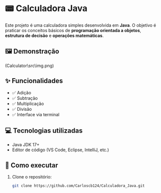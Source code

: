 # 📟 Calculadora Java

Este projeto é uma calculadora simples desenvolvida em **Java**. O objetivo é praticar os conceitos básicos de **programação orientada a objetos**, **estrutura de decisão** e **operações matemáticas**.

## 🖼️ Demonstração

(Calculator\src\img.png)

## ✨ Funcionalidades

- ✅ Adição  
- ✅ Subtração  
- ✅ Multiplicação  
- ✅ Divisão  
- ✅ Interface via terminal  

## 💻 Tecnologias utilizadas

- Java JDK 17+
- Editor de código (VS Code, Eclipse, IntelliJ, etc.)

## 🚀 Como executar

1. Clone o repositório:
   ```bash
   git clone https://github.com/Carloscb124/Calculadora_Java.git
